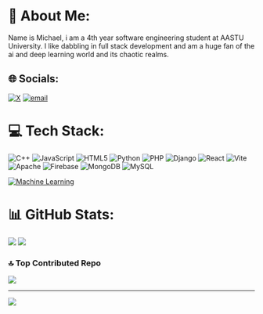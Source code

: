 # 💫 About Me:
Name is Michael, i am a 4th year software engineering student at AASTU University. I like dabbling in full stack development and am a huge fan of the ai and deep learning world and its chaotic realms.


## 🌐 Socials:
[![X](https://img.shields.io/badge/X-black.svg?logo=X&logoColor=white)](https://x.com/@MichaelGetu3) [![email](https://img.shields.io/badge/Email-D14836?logo=gmail&logoColor=white)](mailto:michaelgetu21@gmail.com) 

# 💻 Tech Stack:
![C++](https://img.shields.io/badge/c++-%2300599C.svg?style=for-the-badge&logo=c%2B%2B&logoColor=white) ![JavaScript](https://img.shields.io/badge/javascript-%23323330.svg?style=for-the-badge&logo=javascript&logoColor=%23F7DF1E) ![HTML5](https://img.shields.io/badge/html5-%23E34F26.svg?style=for-the-badge&logo=html5&logoColor=white) ![Python](https://img.shields.io/badge/python-3670A0?style=for-the-badge&logo=python&logoColor=ffdd54) ![PHP](https://img.shields.io/badge/php-%23777BB4.svg?style=for-the-badge&logo=php&logoColor=white) ![Django](https://img.shields.io/badge/django-%23092E20.svg?style=for-the-badge&logo=django&logoColor=white) ![React](https://img.shields.io/badge/react-%2320232a.svg?style=for-the-badge&logo=react&logoColor=%2361DAFB) ![Vite](https://img.shields.io/badge/vite-%23646CFF.svg?style=for-the-badge&logo=vite&logoColor=white) ![Apache](https://img.shields.io/badge/apache-%23D42029.svg?style=for-the-badge&logo=apache&logoColor=white) ![Firebase](https://img.shields.io/badge/firebase-a08021?style=for-the-badge&logo=firebase&logoColor=ffcd34) ![MongoDB](https://img.shields.io/badge/MongoDB-%234ea94b.svg?style=for-the-badge&logo=mongodb&logoColor=white) ![MySQL](https://img.shields.io/badge/mysql-4479A1.svg?style=for-the-badge&logo=mysql&logoColor=white)

[![Machine Learning](https://wakatime.com/badge/user/f1de0433-7537-4e5b-8f65-4af3c856f802/project/1cef3179-9b5d-4205-8800-d515ab6500d1.svg)](https://wakatime.com/badge/user/f1de0433-7537-4e5b-8f65-4af3c856f802/project/1cef3179-9b5d-4205-8800-d515ab6500d1)

# 📊 GitHub Stats:
![](https://nirzak-streak-stats.vercel.app/?user=MichaelGetu-git&theme=dark&hide_border=false)
![](https://github-readme-stats.vercel.app/api/top-langs/?username=MichaelGetu-git&theme=dark&hide_border=false&include_all_commits=true&count_private=true&layout=compact)

### 🔝 Top Contributed Repo
![](https://github-contributor-stats.vercel.app/api?username=MichaelGetu-git&limit=5&theme=dark&combine_all_yearly_contributions=true)

---
[![](https://visitcount.itsvg.in/api?id=MichaelGetu-git&icon=0&color=0)](https://visitcount.itsvg.in)

<!-- Proudly created with GPRM ( https://gprm.itsvg.in ) -->

